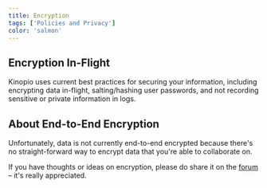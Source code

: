 ```yaml
---
title: Encryption
tags: ['Policies and Privacy']
color: 'salmon'
---
```


## Encryption In-Flight

Kinopio uses current best practices for securing your information, including encrypting data in-flight, salting/hashing user passwords, and not recording sensitive or private information in logs.

## About End-to-End Encryption

Unfortunately, data is not currently end-to-end encrypted because there's no straight-forward way to encrypt data that you're able to collaborate on.

If you have thoughts or ideas on encryption, please do share it on the [forum](https://forum.kinopio.club) – it's really appreciated.
